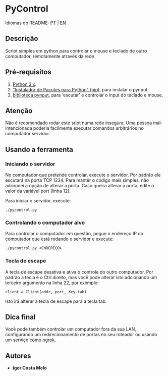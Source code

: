 # PyControl
Idiomas do README: [PT](README-pt.md) | [EN](README.md)

## Descrição
Script simples em python para controlar o mouse e teclado de outro computador, remotamente através da rede

## Pré-requisitos
1. [Python 3.x](https://www.python.org/downloads/).
2. ["Instalador de Pacotes para Python" (pip)](https://pypi.org/project/pip/), para instalar o pynput.
3. [biblioteca pynput](https://pypi.org/project/pynput/), para 'escutar' e controlar o input do teclado e mouse.

## Atenção
Não é recomendado rodar este sript numa rede insegura.
Uma pessoa mal-intencionada poderia facilmente executar comandos arbitrários no computador servidor.

## Usando a ferramenta

### Iniciando o servidor
No computador que pretende controlar, execute o servidor.
Por padrão ele escutará na porta TCP 1234.
Para mantêr o código mais simples, não adicionei a opção de alterar a porta.
Caso queira alterar a porta, edite o valor da variável port (linha 12).

Para iniciar o servidor, execute:
```
./pycontrol.py
```

### Controlando o computador alvo
Para controlar o computador em questão, pegue o endereço IP do computador 
que está rodando o servidor e execute:

```
./pycontrol.py <ENDEREÇO>
```

### Tecla de escape
A tecla de escape desativa e ativa o controle do outro computador.
Por padrão a tecla é o Ctrl direito, mas você pode alterar isto adcionando
um terceiro argumento na linha 22, por exemplo:

```
client = Client(addr, port, Key.tab)
```
Isto irá alterar a tecla de escape para a tecla tab.

## Dica final
Você pode também controlar um computador fora da sua LAN, configurando um
redirecionamento de portas no seu roteador ou usando um serviço como [ngrok](https://ngrok.com/).

## Autores
* **Igor Costa Melo**
